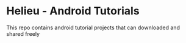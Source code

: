 # Helieu - Android Tutorials
This repo contains android tutorial projects that can downloaded and shared freely
